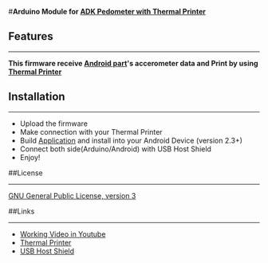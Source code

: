 #**Arduino Module for [ADK Pedometer with Thermal Printer](https://github.com/YunsuChoi/Pedometer.android)**

## Features

----------
**This firmware receive [Android part](https://github.com/YunsuChoi/Pedometer.android)'s accerometer data and Print by using [Thermal Printer](http://www.sparkfun.com/products/10438)**


## Installation

----------
- Upload the firmware
- Make connection with your Thermal Printer
- Build [Application](https://github.com/YunsuChoi/Pedometer.android) and install into your Android Device (version 2.3+)
- Connect both side(Arduino/Android) with USB Host Shield
- Enjoy!


##License

---------- 
[GNU General Public License, version 3](http://www.gnu.org/licenses/gpl.html)


##Links

----------
- [Working Video in Youtube](http://youtu.be/SXDb_zcgmcM) 
- [Thermal Printer](http://www.sparkfun.com/products/10438)
- [USB Host Shield](http://www.circuitsathome.com/mcu/google-open-accessory-interface-for-usb-host-shield-library-2-0-released)

